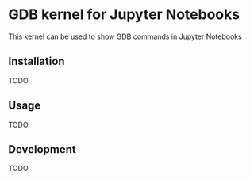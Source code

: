 # GDB kernel for Jupyter Notebooks

This kernel can be used to show GDB commands in Jupyter Notebooks

## Installation

TODO

## Usage

TODO

## Development

TODO